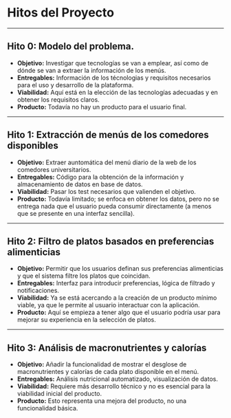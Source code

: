 # Hitos del Proyecto

---

## Hito 0: Modelo del problema.
- **Objetivo:** Investigar que tecnologías se van a emplear, así como de dónde se van a extraer la información de los menús.
- **Entregables:** Información de los técnologias y requisitos necesarios para el uso y desarrollo de la plataforma.
- **Viabilidad:** Aquí está en la elección de las tecnologías adecuadas y en obtener los requisitos claros.
- **Producto:** Todavía no hay un producto para el usuario final.

---

## Hito 1: Extracción de menús de los comedores disponibles
- **Objetivo:** Extraer auntomática del menú diario de la web de los comedores universitarios.
- **Entregables:** Código para la obtención de la información y almacenamiento de datos en base de datos.
- **Viabilidad:** Pasar los test necesarios que valienden el objetivo.
- **Producto:** Todavía limitado; se enfoca en obtener los datos, pero no se entrega nada que el usuario pueda consumir directamente (a menos que se presente en una interfaz sencilla).

---

## Hito 2: Filtro de platos basados en preferencias alimenticias
- **Objetivo:** Permitir que los usuarios definan sus preferencias alimenticias y que el sistema filtre los platos que coincidan.
- **Entregables:** Interfaz para introducir preferencias, lógica de filtrado y notificaciones.
- **Viabilidad:** Ya se está acercando a la creación de un producto mínimo viable, ya que le permite al usuario interactuar con la aplicación.
- **Producto:** Aquí se empieza a tener algo que el usuario podría usar para mejorar su experiencia en la selección de platos.

---

## Hito 3: Análisis de macronutrientes y calorías
- **Objetivo:** Añadir la funcionalidad de mostrar el desglose de macronutrientes y calorías de cada plato disponible en el menú.
- **Entregables:** Análisis nutricional automatizado, visualización de datos.
- **Viabilidad:** Requiere más desarrollo técnico y no es esencial para la viabilidad inicial del producto.
- **Producto:** Esto representa una mejora del producto, no una funcionalidad básica.
